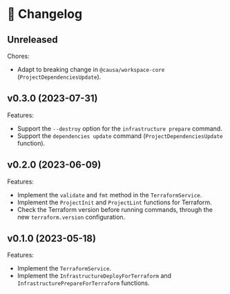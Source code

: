 # 🔖 Changelog

## Unreleased

Chores:

- Adapt to breaking change in `@causa/workspace-core` (`ProjectDependenciesUpdate`).

## v0.3.0 (2023-07-31)

Features:

- Support the `--destroy` option for the `infrastructure prepare` command.
- Support the `dependencies update` command (`ProjectDependenciesUpdate` function).

## v0.2.0 (2023-06-09)

Features:

- Implement the `validate` and `fmt` method in the `TerraformService`.
- Implement the `ProjectInit` and `ProjectLint` functions for Terraform.
- Check the Terraform version before running commands, through the new `terraform.version` configuration.

## v0.1.0 (2023-05-18)

Features:

- Implement the `TerraformService`.
- Implement the `InfrastructureDeployForTerraform` and `InfrastructurePrepareForTerraform` functions.
